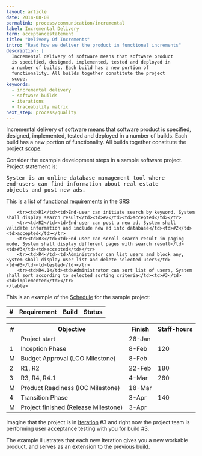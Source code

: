 ```yaml
---
layout: article
date: 2014-08-08
permalink: process/communication/incremental
label: Incremental Delivery
term: acceptancestatement
title: "Delivery Of Increments"
intro: "Read how we deliver the product in functional increments"
description: |
  Incremental delivery of software means that software product
  is specified, designed, implemented, tested and deployed in
  a number of builds. Each build has a new portion of
  functionality. All builds together constitute the project
  scope.
keywords:
  - incremental delivery
  - software builds
  - iterations
  - traceability matrix
next_step: process/quality
---
```


Incremental delivery of software means that software product is specified, designed, implemented,
tested and deployed in a number of builds. Each build has a new portion of functionality. All builds
together constitute the project [scope](/process/scope).

Consider the example development steps in a sample software project. Project statement is:

<pre>
System is an online database management tool where
end-users can find information about real estate
objects and post new ads.
</pre>

This is a list of [functional requirements](/process/scope/requirement) in the [SRS](/process/scope/srs):

<table>
        <tr>
            <th>#</th>
            <th>Requirement</th>
            <th>Build</th>
            <th>Status</th>
        </tr>

        <tr><td>R1</td><td>End-user can initiate search by keyword, System shall display search result</td><td>#2</td><td>accepted</td></tr>
        <tr><td>R2</td><td>End-user can post a new ad, System shall validate information and include new ad into database</td><td>#2</td><td>accepted</td></tr>
        <tr><td>R3</td><td>End-user can scroll search result in paging mode, System shall display different pages with search result</td><td>#3</td><td>accepted</td></tr>
        <tr><td>R4</td><td>Administrator can list users and block any, System shall display user list and delete selected users</td><td>#3</td><td>tested</td></tr>
        <tr><td>R4.1</td><td>Administrator can sort list of users, System shall sort according to selected sorting criteria</td><td>#3</td><td>implemented</td></tr>
    </table>

This is an example of the [Schedule](/process/time/schedule) for the sample project:

<table>
        <tr>
            <th>#</th>
            <th>Objective</th>
            <th>Finish</th>
            <th>Staff-hours</th>
        </tr>
        <tr><td/><td>Project start</td><td>28-Jan</td><td/></tr>
        <tr><td>1</td><td>Inception Phase</td><td>8-Feb</td><td>120</td></tr>
        <tr><td>M</td><td>Budget Approval (LCO Milestone)</td><td>8-Feb</td><td/></tr>
        <tr><td>2</td><td>R1, R2</td><td>22-Feb</td><td>180</td></tr>
        <tr><td>3</td><td>R3, R4, R4.1</td><td>4-Mar</td><td>260</td></tr>
        <tr><td>M</td><td>Product Readiness (IOC Milestone)</td><td>18-Mar</td><td/></tr>
        <tr><td>4</td><td>Transition Phase</td><td>3-Apr</td><td>140</td></tr>
        <tr><td>M</td><td>Project finished (Release Milestone)</td><td>3-Apr</td><td/></tr>
    </table>

Imagine that the project is in [Iteration](/process/time/iteration) #3 and right now the project
team is performing user acceptance testing with you for build #3.

The example illustrates that each new Iteration gives you a new workable product, and serves as an
extension to the previous build.
